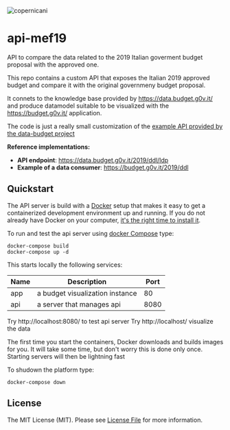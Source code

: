 ![copernicani](doc/copernicani-logo.png)

# api-mef19
API to compare the data related to the 2019 Italian goverment budget proposal with the approved one.

This repo contains a custom API that exposes the Italian 2019 approved budget and compare it with the original governmeny budget proposal.

It connets to the knowledge base provided by https://data.budget.g0v.it/ and produce datamodel suitable to be visualized with the  
https://budget.g0v.it/ application.

The code is just a really small customization of the [example API provided by the data-budget project](https://github.com/g0v-it/data-budget/tree/master/apis)

**Reference implementations:**

- **API endpoint**: https://data.budget.g0v.it/2019/ddl/ldp
- **Example of a data consumer**: https://budget.g0v.it/2019/ddl

## Quickstart


The API server is build with a [Docker](https://docker.com) setup that makes it easy 
to get a containerized development environment up and running. 
If you do not already have Docker on your computer, 
[it's the right time to install it](https://docs.docker.com/install/).

To run and test the api server using [docker Compose](https://docs.docker.com/compose/) type: 

```
docker-compose build
docker-compose up -d
```

This starts locally the following services:

| Name        | Description                                                   | Port 
| ----------- | ------------------------------------------------------------- | ------- 
| app         | a budget visualization instance                               | 80    
| api         | a server that manages api                                     | 8080 

Try http://localhost:8080/ to test api server
Try http://localhost/ visualize the data

The first time you start the containers, Docker downloads and builds images for you. It will take some time, but don't worry
this is done only once. Starting servers will then be lightning fast

To shudown the platform type: 

```
docker-compose down
```

## License

The MIT License (MIT). Please see [License File](LICENSE) for more information.

